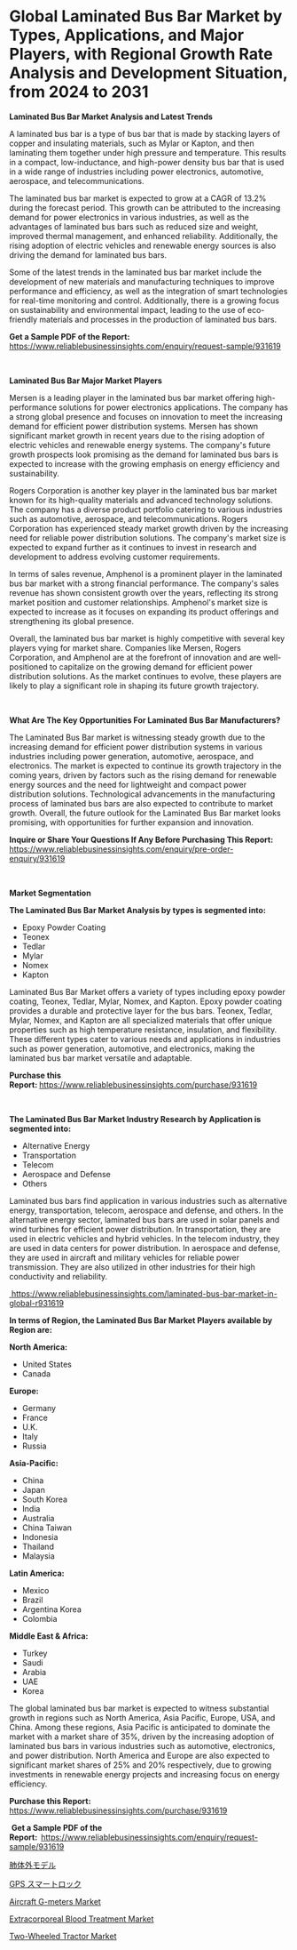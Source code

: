 <p><h1>Global Laminated Bus Bar Market by Types, Applications, and Major Players, with Regional Growth Rate Analysis and Development Situation, from 2024 to 2031</h1></p><p><strong>Laminated Bus Bar Market Analysis and Latest Trends</strong></p>
<p><p>A laminated bus bar is a type of bus bar that is made by stacking layers of copper and insulating materials, such as Mylar or Kapton, and then laminating them together under high pressure and temperature. This results in a compact, low-inductance, and high-power density bus bar that is used in a wide range of industries including power electronics, automotive, aerospace, and telecommunications.</p><p>The laminated bus bar market is expected to grow at a CAGR of 13.2% during the forecast period. This growth can be attributed to the increasing demand for power electronics in various industries, as well as the advantages of laminated bus bars such as reduced size and weight, improved thermal management, and enhanced reliability. Additionally, the rising adoption of electric vehicles and renewable energy sources is also driving the demand for laminated bus bars.</p><p>Some of the latest trends in the laminated bus bar market include the development of new materials and manufacturing techniques to improve performance and efficiency, as well as the integration of smart technologies for real-time monitoring and control. Additionally, there is a growing focus on sustainability and environmental impact, leading to the use of eco-friendly materials and processes in the production of laminated bus bars.</p></p>
<p><strong>Get a Sample PDF of the Report:&nbsp;</strong> <a href="https://www.reliablebusinessinsights.com/enquiry/request-sample/931619">https://www.reliablebusinessinsights.com/enquiry/request-sample/931619</a></p>
<p>&nbsp;</p>
<p><strong>Laminated Bus Bar Major Market Players</strong></p>
<p><p>Mersen is a leading player in the laminated bus bar market offering high-performance solutions for power electronics applications. The company has a strong global presence and focuses on innovation to meet the increasing demand for efficient power distribution systems. Mersen has shown significant market growth in recent years due to the rising adoption of electric vehicles and renewable energy systems. The company's future growth prospects look promising as the demand for laminated bus bars is expected to increase with the growing emphasis on energy efficiency and sustainability.</p><p>Rogers Corporation is another key player in the laminated bus bar market known for its high-quality materials and advanced technology solutions. The company has a diverse product portfolio catering to various industries such as automotive, aerospace, and telecommunications. Rogers Corporation has experienced steady market growth driven by the increasing need for reliable power distribution solutions. The company's market size is expected to expand further as it continues to invest in research and development to address evolving customer requirements.</p><p>In terms of sales revenue, Amphenol is a prominent player in the laminated bus bar market with a strong financial performance. The company's sales revenue has shown consistent growth over the years, reflecting its strong market position and customer relationships. Amphenol's market size is expected to increase as it focuses on expanding its product offerings and strengthening its global presence.</p><p>Overall, the laminated bus bar market is highly competitive with several key players vying for market share. Companies like Mersen, Rogers Corporation, and Amphenol are at the forefront of innovation and are well-positioned to capitalize on the growing demand for efficient power distribution solutions. As the market continues to evolve, these players are likely to play a significant role in shaping its future growth trajectory.</p></p>
<p>&nbsp;</p>
<p><strong>What Are The Key Opportunities For Laminated Bus Bar Manufacturers?</strong></p>
<p><p>The Laminated Bus Bar market is witnessing steady growth due to the increasing demand for efficient power distribution systems in various industries including power generation, automotive, aerospace, and electronics. The market is expected to continue its growth trajectory in the coming years, driven by factors such as the rising demand for renewable energy sources and the need for lightweight and compact power distribution solutions. Technological advancements in the manufacturing process of laminated bus bars are also expected to contribute to market growth. Overall, the future outlook for the Laminated Bus Bar market looks promising, with opportunities for further expansion and innovation.</p></p>
<p><strong>Inquire or Share Your Questions If Any Before Purchasing This Report:</strong> <a href="https://www.reliablebusinessinsights.com/enquiry/pre-order-enquiry/931619">https://www.reliablebusinessinsights.com/enquiry/pre-order-enquiry/931619</a></p>
<p>&nbsp;</p>
<p><strong>Market Segmentation</strong></p>
<p><strong>The Laminated Bus Bar Market Analysis by types is segmented into:</strong></p>
<p><ul><li>Epoxy Powder Coating</li><li>Teonex</li><li>Tedlar</li><li>Mylar</li><li>Nomex</li><li>Kapton</li></ul></p>
<p><p>Laminated Bus Bar Market offers a variety of types including epoxy powder coating, Teonex, Tedlar, Mylar, Nomex, and Kapton. Epoxy powder coating provides a durable and protective layer for the bus bars. Teonex, Tedlar, Mylar, Nomex, and Kapton are all specialized materials that offer unique properties such as high temperature resistance, insulation, and flexibility. These different types cater to various needs and applications in industries such as power generation, automotive, and electronics, making the laminated bus bar market versatile and adaptable.</p></p>
<p><strong>Purchase this Report:&nbsp;</strong><a href="https://www.reliablebusinessinsights.com/purchase/931619">https://www.reliablebusinessinsights.com/purchase/931619</a></p>
<p>&nbsp;</p>
<p><strong>The Laminated Bus Bar Market Industry Research by Application is segmented into:</strong></p>
<p><ul><li>Alternative Energy</li><li>Transportation</li><li>Telecom</li><li>Aerospace and Defense</li><li>Others</li></ul></p>
<p><p>Laminated bus bars find application in various industries such as alternative energy, transportation, telecom, aerospace and defense, and others. In the alternative energy sector, laminated bus bars are used in solar panels and wind turbines for efficient power distribution. In transportation, they are used in electric vehicles and hybrid vehicles. In the telecom industry, they are used in data centers for power distribution. In aerospace and defense, they are used in aircraft and military vehicles for reliable power transmission. They are also utilized in other industries for their high conductivity and reliability.</p></p>
<p><a href="https://www.reliablebusinessinsights.com/laminated-bus-bar-market-in-global-r931619">&nbsp;https://www.reliablebusinessinsights.com/laminated-bus-bar-market-in-global-r931619</a></p>
<p><strong>In terms of Region, the Laminated Bus Bar Market Players available by Region are:</strong></p>
<p>
    <p> <strong> North America: </strong>
        <ul>
            <li>United States</li>
            <li>Canada</li>
        </ul>
        </p> 
    <p> <strong> Europe: </strong>
        <ul>
            <li>Germany</li>
            <li>France</li>
            <li>U.K.</li>
            <li>Italy</li>
            <li>Russia</li>
        </ul>
        </p> 
    <p> <strong> Asia-Pacific: </strong>
        <ul>
            <li>China</li>
            <li>Japan</li>
            <li>South Korea</li>
            <li>India</li>
            <li>Australia</li>
            <li>China Taiwan</li>
            <li>Indonesia</li>
            <li>Thailand</li>
            <li>Malaysia</li>
        </ul>
        </p> 
    <p> <strong> Latin America: </strong>
        <ul>
            <li>Mexico</li>
            <li>Brazil</li>
            <li>Argentina Korea</li>
            <li>Colombia</li>
        </ul>
        </p> 
    <p> <strong> Middle East & Africa: </strong>
        <ul>
            <li>Turkey</li>
            <li>Saudi</li>
            <li>Arabia</li>
            <li>UAE</li>
            <li>Korea</li>
        </ul>
    </p>
    </p>
<p><p>The global laminated bus bar market is expected to witness substantial growth in regions such as North America, Asia Pacific, Europe, USA, and China. Among these regions, Asia Pacific is anticipated to dominate the market with a market share of 35%, driven by the increasing adoption of laminated bus bars in various industries such as automotive, electronics, and power distribution. North America and Europe are also expected to significant market shares of 25% and 20% respectively, due to growing investments in renewable energy projects and increasing focus on energy efficiency.</p></p>
<p><strong>Purchase this Report: </strong><a href="https://www.reliablebusinessinsights.com/purchase/931619">https://www.reliablebusinessinsights.com/purchase/931619</a></p>
<p>&nbsp;<strong>Get a Sample PDF of the Report:&nbsp;&nbsp;</strong><a href="https://www.reliablebusinessinsights.com/enquiry/request-sample/931619">https://www.reliablebusinessinsights.com/enquiry/request-sample/931619</a></p>
<p><strong></strong></p>
<p><p><a href="https://medium.com/@scotttyesha/%E4%BA%BA%E5%B7%A5%E7%9A%84%E3%81%AA%E8%82%BA%E3%83%A2%E3%83%87%E3%83%AB%E5%B8%82%E5%A0%B4%E3%82%B7%E3%82%A7%E3%82%A2-%E3%82%B5%E3%82%A4%E3%82%BA-%E3%83%88%E3%83%AC%E3%83%B3%E3%83%89-%E7%94%A3%E6%A5%AD%E5%88%86%E6%9E%90%E3%83%AC%E3%83%9D%E3%83%BC%E3%83%88-%E5%BF%9C%E7%94%A8-%E8%96%AC%E5%89%A4%E6%8E%A2%E7%B4%A2%E3%81%A8%E6%AF%92%E6%80%A7%E5%AD%A6-3d%E3%83%A2%E3%83%87%E3%83%AB%E9%96%8B%E7%99%BA-%E5%9F%BA%E7%A4%8E%E7%A0%94%E7%A9%B6-%E7%94%9F%E7%90%86%E5%AD%A6%E7%9A%84%E7%A0%94%E7%A9%B6-%E5%B9%B9%E7%B4%B0%E8%83%9E%E7%A0%94%E7%A9%B6%E3%81%A8%E5%86%8D%E7%94%9F%E5%8C%BB%E5%AD%A6-%E3%82%BF%E3%82%A4%E3%83%97-2d%E7%B4%B0%E8%83%9E%E3%83%A2%E3%83%87%E3%83%AB-3d%E7%B4%B0%E8%83%9E%E3%83%A2%E3%83%87%E3%83%AB-%E3%81%8A%E3%82%88%E3%81%B32-180d2874346c">肺体外モデル</a></p><p><a href="https://medium.com/@mk4cronn/gps%E3%82%B9%E3%83%9E%E3%83%BC%E3%83%88%E3%83%AD%E3%83%83%E3%82%AF%E5%B8%82%E5%A0%B4%E8%AA%BF%E6%9F%BB%E3%83%AC%E3%83%9D%E3%83%BC%E3%83%88-2031%E5%B9%B4%E3%81%BE%E3%81%A7%E3%81%AEgps%E3%82%B9%E3%83%9E%E3%83%BC%E3%83%88%E3%83%AD%E3%83%83%E3%82%AF%E5%B8%82%E5%A0%B4%E3%81%AE%E5%B8%82%E5%A0%B4%E8%A6%8F%E6%A8%A1%E3%81%A8%E5%8F%8E%E7%9B%8A%E5%88%86%E6%9E%90%E3%82%92%E6%8E%A2%E3%82%8B-%E5%B9%B4%E5%B9%B3%E5%9D%87%E6%88%90%E9%95%B7%E7%8E%876-8-%E3%81%A7%E6%88%90%E9%95%B7-490ce8cdbf4f">GPS スマートロック</a></p><p><a href="https://github.com/mauripalmi/Market-Research-Report-List-5/blob/main/aircraft-g-meters-market.md">Aircraft G-meters Market</a></p><p><a href="https://medium.com/@alexander.bell98078/extracorporeal-blood-treatment-market-size-growth-trends-statistics-forecasts-2024-2031-c033cfc2a6ff">Extracorporeal Blood Treatment Market</a></p><p><a href="https://github.com/nicoletavirag/Market-Research-Report-List-5/blob/main/two-wheeled-tractor-market.md">Two-Wheeled Tractor Market</a></p></p>